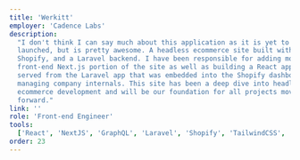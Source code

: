 ```yaml
---
title: 'Werkitt'
employer: 'Cadence Labs'
description:
  "I don't think I can say much about this application as it is yet to be
  launched, but is pretty awesome. A headless ecommerce site built with Next.js,
  Shopify, and a Laravel backend. I have been responsible for adding most of the
  front-end Next.js portion of the site as well as building a React application
  served from the Laravel app that was embedded into the Shopify dashboard for
  managing company internals. This site has been a deep dive into headless
  ecommerce development and will be our foundation for all projects moving
  forward."
link: ''
role: 'Front-end Engineer'
tools:
  ['React', 'NextJS', 'GraphQL', 'Laravel', 'Shopify', 'TailwindCSS', 'Prismic']
order: 23
---
```

